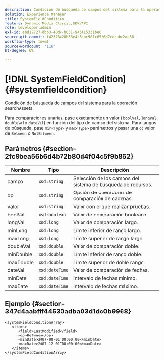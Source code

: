 ```yaml
---
description: Condición de búsqueda de campos del sistema para la operación searchAssets.
solution: Experience Manager
title: SystemFieldCondition
feature: Dynamic Media Classic,SDK/API
role: Developer,Admin
exl-id: ebd12727-dbb3-40dc-b631-945415331be6
source-git-commit: f42378a20b58e4c5ebc961c6526d7cecabc2ae38
workflow-type: tm+mt
source-wordcount: '116'
ht-degree: 6%

---
```


# [!DNL SystemFieldCondition]{#systemfieldcondition}

Condición de búsqueda de campos del sistema para la operación searchAssets.

Para comparaciones unarias, pase exactamente un valor ( `boolVal`, `longVal`, `doubleVal`o `dateVal`) en función del tipo de campo del sistema. Para rangos de búsqueda, pase `min<Type>` y `max<Type>` parámetros y pasar una `op` valor de `Between` o `NotBetween`.

## Parámetros {#section-2fc9bea56b6d4b72b80d4f04c5f9b862}

| Nombre | Tipo | Descripción |
|---|---|---|
| campo | `xsd:string` | Selección de los campos del sistema de búsqueda de recursos. |
| op | `xsd:string` | Opción de operadores de comparación de cadenas. |
| valor | `xsd:string` | Valor con el que realizar pruebas. |
| boolVal | `xsd:boolean` | Valor de comparación booleano. |
| longVal | `xsd:long` | Valor de comparación largo. |
| minLong | `xsd:long` | Límite inferior de rango largo. |
| maxLong | `xsd:long` | Límite superior de rango largo. |
| doubleVal | `xsd:double` | Valor de comparación doble. |
| minDouble | `xsd:double` | Límite inferior de rango doble. |
| maxDouble | `xsd:double` | Límite superior de doble rango. |
| dateVal | `xsd:dateTime` | Valor de comparación de fechas. |
| minDate | `xsd:dateTime` | Intervalo de fechas mínimo. |
| maxDate | `xsd:dateTime` | Intervalo de fechas máximo. |

## Ejemplo {#section-347d4aabfff44530adba03d1dc0b9968}

```
<systemFieldConditionArray>
   <items>
      <field>LastModified</field>
      <op>Between</op>
      <minDate>2007-08-01T00:00:00</minDate>
      <maxDate>2007-12-01T00:00:00</maxDate>
   </items>
</systemFieldConditionArray>
```
